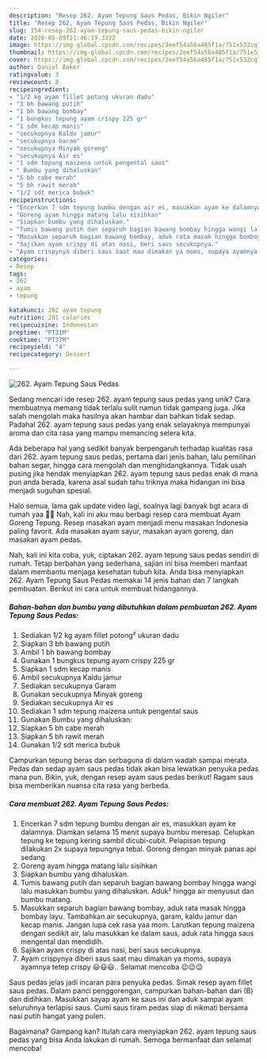 ```yaml
---
description: "Resep 262. Ayam Tepung Saus Pedas, Bikin Ngiler"
title: "Resep 262. Ayam Tepung Saus Pedas, Bikin Ngiler"
slug: 154-resep-262-ayam-tepung-saus-pedas-bikin-ngiler
date: 2020-05-09T21:46:19.332Z
image: https://img-global.cpcdn.com/recipes/2eef54a56a485f1a/751x532cq70/262-ayam-tepung-saus-pedas-foto-resep-utama.jpg
thumbnail: https://img-global.cpcdn.com/recipes/2eef54a56a485f1a/751x532cq70/262-ayam-tepung-saus-pedas-foto-resep-utama.jpg
cover: https://img-global.cpcdn.com/recipes/2eef54a56a485f1a/751x532cq70/262-ayam-tepung-saus-pedas-foto-resep-utama.jpg
author: Daniel Baker
ratingvalue: 3
reviewcount: 8
recipeingredient:
- "1/2 kg ayam fillet potong ukuran dadu"
- "3 bh bawang putih"
- "1 bh bawang bombay"
- "1 bungkus tepung ayam crispy 225 gr"
- "1 sdm kecap manis"
- "secukupnya Kaldu jamur"
- "secukupnya Garam"
- "secukupnya Minyak goreng"
- "secukupnya Air es"
- "1 sdm tepung maizena untuk pengental saus"
- " Bumbu yang dihaluskan"
- "5 bh cabe merah"
- "5 bh rawit merah"
- "1/2 sdt merica bubuk"
recipeinstructions:
- "Encerkan 7 sdm tepung bumbu dengan air es, masukkan ayam ke dalamnya. Diamkan selama 15 menit supaya bumbu meresap. Celupkan tepung ke tepung kering sambil dicubi-cubit. Pelapisan tepung dilakukan 2x supaya tepungnya tebal. Goreng dengan minyak panas api sedang."
- "Goreng ayam hingga matang lalu sisihkan"
- "Siapkan bumbu yang dihaluskan."
- "Tumis bawang putih dan separuh bagian bawang bombay hingga wangi lalu masukkan bumbu yang dihaluskan. Aduk² hingga air menyusut dan bumbu matang."
- "Masukkan separuh bagian bawang bombay, aduk rata masak hingga bombay layu. Tambahkan air secukupnya, garam, kaldu jamur dan kecap manis. Jangan lupa cek rasa yaa mom. Larutkan tepung maizena dengan sedikit air, lalu masukkan ke dalam saus, aduk rata hingga saus mengental dan mendidih."
- "Sajikan ayam crispy di atas nasi, beri saus secukupnya."
- "Ayam crispynya diberi saus saat mau dimakan ya moms, supaya ayamnya tetep crispy 😃😃😃.. Selamat mencoba 😉😉😉"
categories:
- Resep
tags:
- 262
- ayam
- tepung

katakunci: 262 ayam tepung 
nutrition: 201 calories
recipecuisine: Indonesian
preptime: "PT31M"
cooktime: "PT37M"
recipeyield: "4"
recipecategory: Dessert

---
```



![262. Ayam Tepung Saus Pedas](https://img-global.cpcdn.com/recipes/2eef54a56a485f1a/751x532cq70/262-ayam-tepung-saus-pedas-foto-resep-utama.jpg)

Sedang mencari ide resep 262. ayam tepung saus pedas yang unik? Cara membuatnya memang tidak terlalu sulit namun tidak gampang juga. Jika salah mengolah maka hasilnya akan hambar dan bahkan tidak sedap. Padahal 262. ayam tepung saus pedas yang enak selayaknya mempunyai aroma dan cita rasa yang mampu memancing selera kita.

Ada beberapa hal yang sedikit banyak berpengaruh terhadap kualitas rasa dari 262. ayam tepung saus pedas, pertama dari jenis bahan, lalu pemilihan bahan segar, hingga cara mengolah dan menghidangkannya. Tidak usah pusing jika hendak menyiapkan 262. ayam tepung saus pedas enak di mana pun anda berada, karena asal sudah tahu triknya maka hidangan ini bisa menjadi suguhan spesial.

Halo semua, lama gak update video lagi, soalnya lagi banyak bgt acara di rumah yaa 💛💛 Nah, kali ini aku mau berbagi resep cara membuat Ayam Goreng Tepung. Resep masakan ayam menjadi menu masakan Indonesia paling favorit. Ada masakan ayam sayur, masakan ayam goreng, dan masakan ayam pedas.


Nah, kali ini kita coba, yuk, ciptakan 262. ayam tepung saus pedas sendiri di rumah. Tetap berbahan yang sederhana, sajian ini bisa memberi manfaat dalam membantu menjaga kesehatan tubuh kita. Anda bisa menyiapkan 262. Ayam Tepung Saus Pedas memakai 14 jenis bahan dan 7 langkah pembuatan. Berikut ini cara untuk membuat hidangannya.

<!--inarticleads1-->

##### Bahan-bahan dan bumbu yang dibutuhkan dalam pembuatan 262. Ayam Tepung Saus Pedas:

1. Sediakan 1/2 kg ayam fillet potong² ukuran dadu
1. Siapkan 3 bh bawang putih
1. Ambil 1 bh bawang bombay
1. Gunakan 1 bungkus tepung ayam crispy 225 gr
1. Siapkan 1 sdm kecap manis
1. Ambil secukupnya Kaldu jamur
1. Sediakan secukupnya Garam
1. Gunakan secukupnya Minyak goreng
1. Sediakan secukupnya Air es
1. Sediakan 1 sdm tepung maizena untuk pengental saus
1. Gunakan  Bumbu yang dihaluskan:
1. Siapkan 5 bh cabe merah
1. Siapkan 5 bh rawit merah
1. Gunakan 1/2 sdt merica bubuk


Campurkan tepung beras dan serbaguna di dalam wadah sampai merata. Pedas dan sedap ayam saus pedas tidak akan bisa lewatkan penyuka pedas mana pun. Bikin, yuk, dengan resep ayam saus pedas berikut! Ragam saus bisa memberikan nuansa cita rasa yang berbeda. 

<!--inarticleads2-->

##### Cara membuat 262. Ayam Tepung Saus Pedas:

1. Encerkan 7 sdm tepung bumbu dengan air es, masukkan ayam ke dalamnya. Diamkan selama 15 menit supaya bumbu meresap. Celupkan tepung ke tepung kering sambil dicubi-cubit. Pelapisan tepung dilakukan 2x supaya tepungnya tebal. Goreng dengan minyak panas api sedang.
1. Goreng ayam hingga matang lalu sisihkan
1. Siapkan bumbu yang dihaluskan.
1. Tumis bawang putih dan separuh bagian bawang bombay hingga wangi lalu masukkan bumbu yang dihaluskan. Aduk² hingga air menyusut dan bumbu matang.
1. Masukkan separuh bagian bawang bombay, aduk rata masak hingga bombay layu. Tambahkan air secukupnya, garam, kaldu jamur dan kecap manis. Jangan lupa cek rasa yaa mom. Larutkan tepung maizena dengan sedikit air, lalu masukkan ke dalam saus, aduk rata hingga saus mengental dan mendidih.
1. Sajikan ayam crispy di atas nasi, beri saus secukupnya.
1. Ayam crispynya diberi saus saat mau dimakan ya moms, supaya ayamnya tetep crispy 😃😃😃.. Selamat mencoba 😉😉😉


Saus pedas jelas jadi incaran para penyuka pedas. Simak resep ayam fillet saus pedas. Dalam panci penggorengan, campurkan bahan-bahan dari (B) dan didihkan. Masukkan sayap ayam ke saus ini dan aduk sampai ayam seluruhnya terlapisi saus. Cumi saus tiram pedas siap di nikmati bersama nasi putih hangat yang pulen. 

Bagaimana? Gampang kan? Itulah cara menyiapkan 262. ayam tepung saus pedas yang bisa Anda lakukan di rumah. Semoga bermanfaat dan selamat mencoba!
